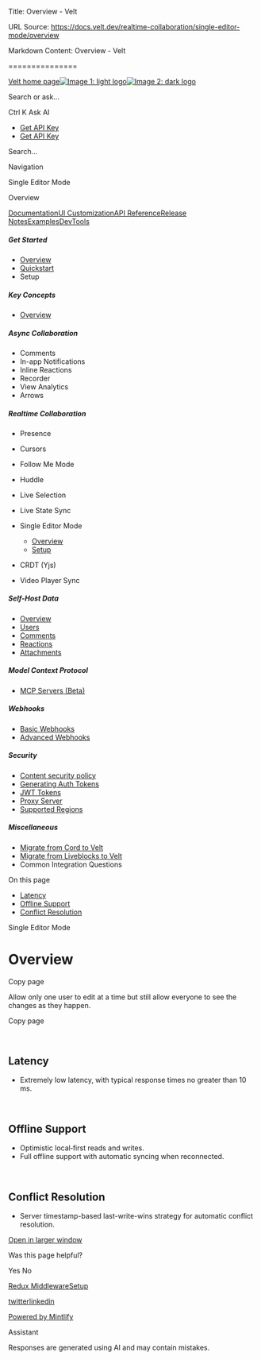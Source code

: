 Title: Overview - Velt

URL Source: https://docs.velt.dev/realtime-collaboration/single-editor-mode/overview

Markdown Content:
Overview - Velt

===============

[Velt home page![Image 1: light logo](https://mintlify.s3.us-west-1.amazonaws.com/velt/velt-logo-big-light.png)![Image 2: dark logo](https://mintlify.s3.us-west-1.amazonaws.com/velt/velt-logo-big.png)](https://docs.velt.dev/)

Search or ask...

Ctrl K Ask AI

*   [Get API Key](https://console.velt.dev/)
*   [Get API Key](https://console.velt.dev/)

Search...

Navigation

Single Editor Mode

Overview

[Documentation](https://docs.velt.dev/get-started/overview)[UI Customization](https://docs.velt.dev/ui-customization/overview)[API Reference](https://docs.velt.dev/api-reference/rest-apis/v2/organizations/add-organizations)[Release Notes](https://docs.velt.dev/release-notes/version-4/upgrade-guide)[Examples](https://velt.dev/examples)[DevTools](https://velt.dev/devtools)

##### Get Started

*   [Overview](https://docs.velt.dev/get-started/overview)
*   [Quickstart](https://docs.velt.dev/get-started/quickstart)
*   Setup

##### Key Concepts

*   [Overview](https://docs.velt.dev/key-concepts/overview)

##### Async Collaboration

*   Comments
*   In-app Notifications
*   Inline Reactions
*   Recorder
*   View Analytics
*   Arrows

##### Realtime Collaboration

*   Presence
*   Cursors
*   Follow Me Mode
*   Huddle
*   Live Selection
*   Live State Sync
*   Single Editor Mode
    *   [Overview](https://docs.velt.dev/realtime-collaboration/single-editor-mode/overview)
    *   [Setup](https://docs.velt.dev/realtime-collaboration/single-editor-mode/setup)

*   CRDT (Yjs)
*   Video Player Sync

##### Self-Host Data

*   [Overview](https://docs.velt.dev/self-host-data/overview)
*   [Users](https://docs.velt.dev/self-host-data/users)
*   [Comments](https://docs.velt.dev/self-host-data/comments)
*   [Reactions](https://docs.velt.dev/self-host-data/reactions)
*   [Attachments](https://docs.velt.dev/self-host-data/attachments)

##### Model Context Protocol

*   [MCP Servers (Beta)](https://docs.velt.dev/mcp/mcp)

##### Webhooks

*   [Basic Webhooks](https://docs.velt.dev/webhooks/basic)
*   [Advanced Webhooks](https://docs.velt.dev/webhooks/advanced)

##### Security

*   [Content security policy](https://docs.velt.dev/security/content-security-policy)
*   [Generating Auth Tokens](https://docs.velt.dev/security/auth-tokens)
*   [JWT Tokens](https://docs.velt.dev/security/jwt-tokens)
*   [Proxy Server](https://docs.velt.dev/security/proxy-server)
*   [Supported Regions](https://docs.velt.dev/security/supported-regions)

##### Miscellaneous

*   [Migrate from Cord to Velt](https://docs.velt.dev/migration/migrate-from-cord-to-velt)
*   [Migrate from Liveblocks to Velt](https://docs.velt.dev/migration/migrate-from-liveblocks-to-velt)
*   Common Integration Questions

On this page

*   [Latency](https://docs.velt.dev/realtime-collaboration/single-editor-mode/overview#latency)
*   [Offline Support](https://docs.velt.dev/realtime-collaboration/single-editor-mode/overview#offline-support)
*   [Conflict Resolution](https://docs.velt.dev/realtime-collaboration/single-editor-mode/overview#conflict-resolution)

Single Editor Mode

Overview
========

Copy page

Allow only one user to edit at a time but still allow everyone to see the changes as they happen.

Copy page

[​](https://docs.velt.dev/realtime-collaboration/single-editor-mode/overview#latency)

Latency
----------------------------------------------------------------------------------------------

*   Extremely low latency, with typical response times no greater than 10 ms.

[​](https://docs.velt.dev/realtime-collaboration/single-editor-mode/overview#offline-support)

Offline Support
--------------------------------------------------------------------------------------------------------------

*   Optimistic local‑first reads and writes.
*   Full offline support with automatic syncing when reconnected.

[​](https://docs.velt.dev/realtime-collaboration/single-editor-mode/overview#conflict-resolution)

Conflict Resolution
----------------------------------------------------------------------------------------------------------------------

*   Server timestamp-based last-write-wins strategy for automatic conflict resolution.

[Open in larger window](https://landing-page-demo-velt.vercel.app/?feature=single-editor-mode&layout=horizontal)

Was this page helpful?

Yes No

[Redux Middleware](https://docs.velt.dev/realtime-collaboration/live-state-sync/redux-middleware)[Setup](https://docs.velt.dev/realtime-collaboration/single-editor-mode/setup)

[twitter](https://twitter.com/veltjs)[linkedin](https://www.linkedin.com/company/veltjs)

[Powered by Mintlify](https://mintlify.com/preview-request?utm_campaign=poweredBy&utm_medium=referral&utm_source=velt)

Assistant

Responses are generated using AI and may contain mistakes.

